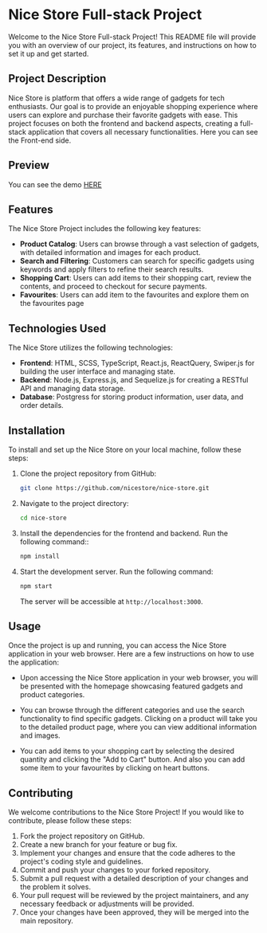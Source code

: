 # Nice Store Full-stack Project

Welcome to the Nice Store Full-stack Project! This README file will provide you with an overview of our project, its features, and instructions on how to set it up and get started.

## Project Description

Nice Store is platform that offers a wide range of gadgets for tech enthusiasts. Our goal is to provide an enjoyable shopping experience where users can explore and purchase their favorite gadgets with ease. This project focuses on both the frontend and backend aspects, creating a full-stack application that covers all necessary functionalities. Here you can see the Front-end side.

## Preview
You can see the demo [HERE](https://solbingers.github.io/nice_store/)

## Features

The Nice Store Project includes the following key features:

<!-- - **User Authentication**: Users can create accounts, log in, and manage their profiles. This feature enables personalized shopping experiences, order tracking, and saved preferences. -->
- **Product Catalog**: Users can browse through a vast selection of gadgets, with detailed information and images for each product.
- **Search and Filtering**: Customers can search for specific gadgets using keywords and apply filters to refine their search results.
- **Shopping Cart**: Users can add items to their shopping cart, review the contents, and proceed to checkout for secure payments.
- **Favourites**: Users can add item to the favourites and explore them on the favourites page

## Technologies Used

The Nice Store utilizes the following technologies:

- **Frontend**: HTML, SCSS, TypeScript, React.js, ReactQuery, Swiper.js for building the user interface and managing state.
- **Backend**: Node.js, Express.js, and Sequelize.js for creating a RESTful API and managing data storage.
- **Database**: Postgress for storing product information, user data, and order details.

## Installation

To install and set up the Nice Store on your local machine, follow these steps:

1. Clone the project repository from GitHub:

   ```bash
   git clone https://github.com/nicestore/nice-store.git
   ```

2. Navigate to the project directory:

   ```bash
   cd nice-store
   ```

3. Install the dependencies for the frontend and backend. Run the following command::

   ```bash
   npm install
   ```

6. Start the development server. Run the following command:

   ```bash
   npm start
   ```

   The server will be accessible at `http://localhost:3000`.

## Usage

Once the project is up and running, you can access the Nice Store application in your web browser. Here are a few instructions on how to use the application:

- Upon accessing the Nice Store application in your web browser, you will be presented with the homepage showcasing featured gadgets and product categories.

- You can browse through the different categories and use the search functionality to find specific gadgets. Clicking on a product will take you to the detailed product page, where you can view additional information and images.

- You can add items to your shopping cart by selecting the desired quantity and clicking the "Add to Cart" button. And also you can add some item to your favourites by clicking on heart buttons.

## Contributing

We welcome contributions to the Nice Store Project! If you would like to contribute, please follow these steps:

1. Fork the project repository on GitHub.
2. Create a new branch for your feature or bug fix.
3. Implement your changes and ensure that the code adheres to the project's coding style and guidelines.
4. Commit and push your changes to your forked repository.
5. Submit a pull request with a detailed description of your changes and the problem it solves.
6. Your pull request will be reviewed by the project maintainers, and any necessary feedback or adjustments will be provided.
7. Once your changes have been approved, they will be merged into the main repository.
